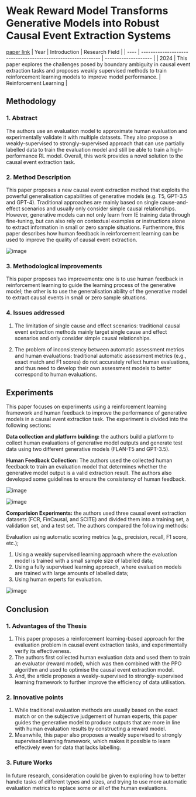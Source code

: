 # Weak Reward Model Transforms Generative Models into Robust Causal Event Extraction Systems
[paper link](https://arxiv.org/pdf/2406.18245) 
| Year | Introduction                                                         | Research Field                 |
| ---- | ------------------------------------------------------------ | -------------------- |
| 2024 | This paper explores the challenges posed by boundary ambiguity in causal event extraction tasks and proposes weakly supervised methods to train reinforcement learning models to improve model performance.          |  Reinforcement Learning        |

## Methodology

### 1. Abstract
The authors use an evaluation model to approximate human evaluation and experimentally validate it with multiple datasets. They also propose a weakly-supervised to strongly-supervised approach that can use partially labelled data to train the evaluation model and still be able to train a high-performance RL model. Overall, this work provides a novel solution to the causal event extraction task.

### 2. Method Description 
This paper proposes a new causal event extraction method that exploits the powerful generalisation capabilities of generative models (e.g. T5, GPT-3.5 and GPT-4). Traditional approaches are mainly based on single cause-and-effect scenarios and usually only consider simple causal relationships. However, generative models can not only learn from IE training data through fine-tuning, but can also rely on contextual examples or instructions alone to extract information in small or zero sample situations. Furthermore, this paper describes how human feedback in reinforcement learning can be used to improve the quality of causal event extraction.

![image](https://github.com/user-attachments/assets/9eaa5af5-9741-44fa-944f-e8ac78314a93)
 
### 3. Methodological improvements
This paper proposes two improvements: one is to use human feedback in reinforcement learning to guide the learning process of the generative model; the other is to use the generalisation ability of the generative model to extract causal events in small or zero sample situations.

### 4. Issues addressed 
  1. The limitation of single cause and effect scenarios: traditional causal event extraction methods mainly target single cause and effect scenarios and only consider simple causal relationships.

  2. The problem of inconsistency between automatic assessment metrics and human evaluations: traditional automatic assessment metrics (e.g., exact match and F1 scores) do not accurately reflect human evaluations, and thus need to develop their own assessment models to better correspond to human evaluations.
     
## Experiments
This paper focuses on experiments using a reinforcement learning framework and human feedback to improve the performance of generative models in a causal event extraction task. The experiment is divided into the following sections:

**Data collection and platform building:** the authors build a platform to collect human evaluations of generative model outputs and generate test data using two different generative models (FLAN-T5 and GPT-3.5).

**Human Feedback Collection:** The authors used the collected human feedback to train an evaluation model that determines whether the generative model output is a valid extraction result. The authors also developed some guidelines to ensure the consistency of human feedback.

![image](https://github.com/user-attachments/assets/82dc6bd4-cce7-4351-bc45-5d50dd1115a7)

![image](https://github.com/user-attachments/assets/3951f0b9-f6e4-4082-9aa4-e8a8a4fa48a4)

**Comparision Experiments:** the authors used three causal event extraction datasets (FCR, FinCausal, and SCITE) and divided them into a training set, a validation set, and a test set. The authors compared the following methods:

Evaluation using automatic scoring metrics (e.g., precision, recall, F1 score, etc.);
  1. Using a weakly supervised learning approach where the evaluation model is trained with a small sample size of labelled data;
  2. Using a fully supervised learning approach, where evaluation models are trained with large amounts of labelled data;
  3. Using human experts for evaluation.

![image](https://github.com/user-attachments/assets/f76b2f40-7cb2-49c2-a751-008e33a2c7e9)

## Conclusion

### 1. Advantages of the Thesis
  1. This paper proposes a reinforcement learning-based approach for the evaluation problem in causal event extraction tasks, and experimentally verify its effectiveness.
  2. The authors first collected human evaluation data and used them to train an evaluator (reward model), which was then combined with the PPO algorithm and used to optimise the causal event extraction model.
  3. And, the article proposes a weakly-supervised to strongly-supervised learning framework to further improve the efficiency of data utilisation.

### 2. Innovative points
  1. While traditional evaluation methods are usually based on the exact match or on the subjective judgement of human experts, this paper guides the generative model to produce outputs that are more in line with human evaluation results by constructing a reward model.
  2. Meanwhile, this paper also proposes a weakly supervised to strongly supervised learning framework, which makes it possible to learn effectively even for data that lacks labelling. 

### 3. Future Works
In future research, consideration could be given to exploring how to better handle tasks of different types and sizes, and trying to use more automatic evaluation metrics to replace some or all of the human evaluations.    
